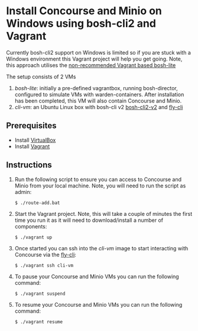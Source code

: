 # Install Concourse and Minio on Windows using bosh-cli2 and Vagrant

Currently bosh-cli2 support on Windows is limited so if you are stuck with a Windows environment this Vagrant project will help you get going. Note, this approach utilises the [non-recommended Vagrant based bosh-lite](https://github.com/cloudfoundry/bosh-lite/blob/master/docs/README.md)

The setup consists of 2 VMs
1. *bosh-lite*: initially a pre-defined vagrantbox, running bosh-director, configured to simulate VMs with warden-containers. After installation has been completed, this VM will also contain Concourse and Minio.  
2. *cli-vm*: an Ubuntu Linux box with bosh-cli v2 [bosh-cli2-v2](https://bosh.io/docs/cli-v2) and [fly-cli](http://concourse.ci/fly-cli.html)

## Prerequisites
* Install [VirtualBox](https://www.virtualbox.org/wiki/Downloads)
* Install [Vagrant](https://www.vagrantup.com/downloads.html)

## Instructions
1. Run the following script to ensure you can access to Concourse and Minio from your local machine. Note, you will need to run the script as admin:

   ```
   $ ./route-add.bat
   ```

2. Start the Vagrant project. Note, this will take a couple of minutes the first time you run it as it will need to download/install a number of components:

   ```
   $ ./vagrant up
   ```

3. Once started you can ssh into the *cli-vm* image to start interacting with Concourse via the [fly-cli](http://concourse.ci/fly-cli.html):

   ```
   $ ./vagrant ssh cli-vm
   ```

4. To pause your Concourse and Minio VMs you can run the following command:

   ```
   $ ./vagrant suspend
   ```

5. To resume your Concourse and Minio VMs you can run the following command:

   ```
   $ ./vagrant resume
   ```
